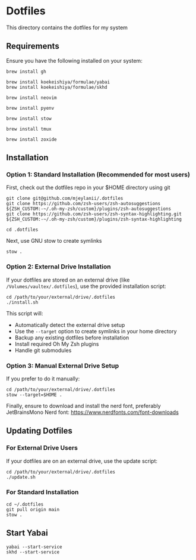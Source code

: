 # Dotfiles

This directory contains the dotfiles for my system

## Requirements

Ensure you have the following installed on your system:

```shell
brew install gh

brew install koekeishiya/formulae/yabai
brew install koekeishiya/formulae/skhd

brew install neovim

brew install pyenv

brew install stow

brew install tmux

brew install zoxide
```

## Installation

### Option 1: Standard Installation (Recommended for most users)

First, check out the dotfiles repo in your $HOME directory using git

```shell
git clone git@github.com/mjeylanii/.dotfiles
git clone https://github.com/zsh-users/zsh-autosuggestions ${ZSH_CUSTOM:-~/.oh-my-zsh/custom}/plugins/zsh-autosuggestions
git clone https://github.com/zsh-users/zsh-syntax-highlighting.git ${ZSH_CUSTOM:-~/.oh-my-zsh/custom}/plugins/zsh-syntax-highlighting

cd .dotfiles
```

Next, use GNU stow to create symlinks

```shell
stow .
```

### Option 2: External Drive Installation

If your dotfiles are stored on an external drive (like `/Volumes/vaultex/.dotfiles`), use the provided installation script:

```shell
cd /path/to/your/external/drive/.dotfiles
./install.sh
```

This script will:
- Automatically detect the external drive setup
- Use the `--target` option to create symlinks in your home directory
- Backup any existing dotfiles before installation
- Install required Oh My Zsh plugins
- Handle git submodules

### Option 3: Manual External Drive Setup

If you prefer to do it manually:

```shell
cd /path/to/your/external/drive/.dotfiles
stow --target=$HOME .
```

Finally, ensure to download and install the nerd font, preferably JetBrainsMono Nerd font:
https://www.nerdfonts.com/font-downloads

## Updating Dotfiles

### For External Drive Users

If your dotfiles are on an external drive, use the update script:

```shell
cd /path/to/your/external/drive/.dotfiles
./update.sh
```

### For Standard Installation

```shell
cd ~/.dotfiles
git pull origin main
stow .
```

## Start Yabai

```shell
yabai --start-service
skhd --start-service
```
